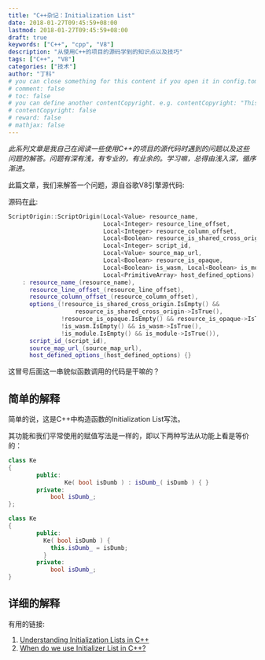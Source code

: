 ```yaml
---
title: "C++杂记：Initialization List"
date: 2018-01-27T09:45:59+08:00
lastmod: 2018-01-27T09:45:59+08:00
draft: true
keywords: ["C++", "cpp", "V8"]
description: "从使用C++的项目的源码学到的知识点以及技巧"
tags: ["C++", "V8"]
categories: ["技术"]
author: "丁科"
# you can close something for this content if you open it in config.toml.
# comment: false
# toc: false
# you can define another contentCopyright. e.g. contentCopyright: "This is an another copyright."
# contentCopyright: false
# reward: false
# mathjax: false
---
```


*此系列文章是我自己在阅读一些使用C++的项目的源代码时遇到的问题以及这些问题的解答。问题有深有浅，有专业的，有业余的。学习嘛，总得由浅入深，循序渐进。*

此篇文章，我们来解答一个问题，源自谷歌V8引擎源代码:

源码在[此](https://github.com/v8/v8/blob/master/include/v8.h#L9514):
```cpp
ScriptOrigin::ScriptOrigin(Local<Value> resource_name,
                           Local<Integer> resource_line_offset,
                           Local<Integer> resource_column_offset,
                           Local<Boolean> resource_is_shared_cross_origin,
                           Local<Integer> script_id,
                           Local<Value> source_map_url,
                           Local<Boolean> resource_is_opaque,
                           Local<Boolean> is_wasm, Local<Boolean> is_module,
                           Local<PrimitiveArray> host_defined_options)
    : resource_name_(resource_name),
      resource_line_offset_(resource_line_offset),
      resource_column_offset_(resource_column_offset),
      options_(!resource_is_shared_cross_origin.IsEmpty() &&
                   resource_is_shared_cross_origin->IsTrue(),
               !resource_is_opaque.IsEmpty() && resource_is_opaque->IsTrue(),
               !is_wasm.IsEmpty() && is_wasm->IsTrue(),
               !is_module.IsEmpty() && is_module->IsTrue()),
      script_id_(script_id),
      source_map_url_(source_map_url),
      host_defined_options_(host_defined_options) {}
```

这冒号后面这一串貌似函数调用的代码是干嘛的？
<!--more-->
## 简单的解释

简单的说，这是C++中构造函数的Initialization List写法。

其功能和我们平常使用的赋值写法是一样的，即以下两种写法从功能上看是等价的：
```cpp
class Ke
{
        public:
                Ke( bool isDumb ) : isDumb_( isDumb ) { }
        private:
            bool isDumb_;
};

class Ke
{
        public:
          Ke( bool isDumb ) {
            this.isDumb_ = isDumb;
          }
        private:
            bool isDumb_;
}
```

## 详细的解释

有用的链接:

1. [Understanding Initialization Lists in C++](https://www.cprogramming.com/tutorial/initialization-lists-c++.html)
2. [When do we use Initializer List in C++?](https://www.geeksforgeeks.org/when-do-we-use-initializer-list-in-c/)
